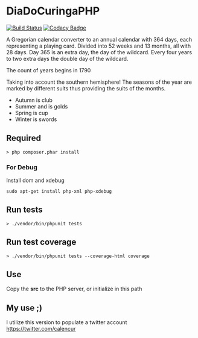 # DiaDoCuringaPHP
[![Build Status](https://travis-ci.org/0um/DiaDoCuringaPHP.svg?branch=master)](https://travis-ci.org/0um/DiaDoCuringaPHP) [![Codacy Badge](https://api.codacy.com/project/badge/Grade/989552569e374f8f94d1581b3734d1ba)](https://www.codacy.com/app/0um/DiaDoCuringaPHP?utm_source=github.com&amp;utm_medium=referral&amp;utm_content=0um/DiaDoCuringaPHP&amp;utm_campaign=Badge_Grade)

A Gregorian calendar converter to an annual calendar with 364 days, each representing a playing card. Divided into 52 weeks and 13 months, all with 28 days. Day 365 is an extra day, the day of the wildcard. Every four years to two extra days the double day of the wildcard.

The count of years begins in 1790

Taking into account the southern hemisphere! The seasons of the year are marked by different suits thus providing the suits of the months.

* Autumn is club
* Summer and is golds
* Spring is cup
* Winter is swords

## Required
```
> php composer.phar install
```

### For Debug
Install dom and xdebug
```
sudo apt-get install php-xml php-xdebug
```

## Run tests
```
> ./vendor/bin/phpunit tests
```

## Run test coverage
```
> ./vendor/bin/phpunit tests --coverage-html coverage
```

## Use
Copy the **src** to the PHP server, or initialize in this path

## My use ;)
I utilize this version to populate a twitter account <https://twitter.com/calencur>
